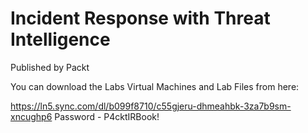 # Incident Response with Threat Intelligence
Published by Packt


You can download the Labs Virtual Machines and Lab Files from here:

https://ln5.sync.com/dl/b099f8710/c55gjeru-dhmeahbk-3za7b9sm-xncughp6 Password - P4cktIRBook!
